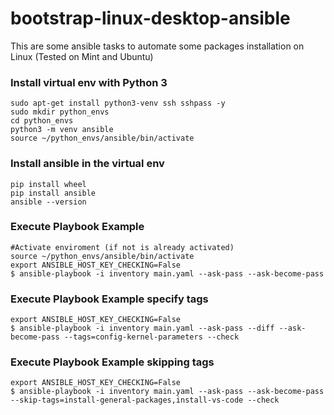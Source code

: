 # bootstrap-linux-desktop-ansible
This are some ansible tasks to automate some packages installation on Linux (Tested on Mint and Ubuntu)

### Install virtual env with Python 3
```
sudo apt-get install python3-venv ssh sshpass -y
sudo mkdir python_envs
cd python_envs
python3 -m venv ansible
source ~/python_envs/ansible/bin/activate
```

### Install ansible in the virtual env
```
pip install wheel
pip install ansible
ansible --version
```

### Execute Playbook Example
```
#Activate enviroment (if not is already activated)
source ~/python_envs/ansible/bin/activate
export ANSIBLE_HOST_KEY_CHECKING=False
$ ansible-playbook -i inventory main.yaml --ask-pass --ask-become-pass
```

### Execute Playbook Example specify tags
```
export ANSIBLE_HOST_KEY_CHECKING=False
$ ansible-playbook -i inventory main.yaml --ask-pass --diff --ask-become-pass --tags=config-kernel-parameters --check
```



### Execute Playbook Example skipping tags
```
export ANSIBLE_HOST_KEY_CHECKING=False
$ ansible-playbook -i inventory main.yaml --ask-pass --ask-become-pass --skip-tags=install-general-packages,install-vs-code --check
```
